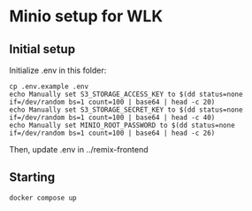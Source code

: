 # Minio setup for WLK

## Initial setup

Initialize .env in this folder:

```
cp .env.example .env
echo Manually set S3_STORAGE_ACCESS_KEY to $(dd status=none if=/dev/random bs=1 count=100 | base64 | head -c 20)
echo Manually set S3_STORAGE_SECRET_KEY to $(dd status=none if=/dev/random bs=1 count=100 | base64 | head -c 40)
echo Manually set MINIO_ROOT_PASSWORD to $(dd status=none if=/dev/random bs=1 count=100 | base64 | head -c 26)
```

Then, update .env in ../remix-frontend

## Starting

`docker compose up`